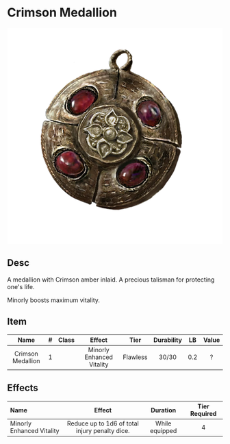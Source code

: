 # Crimson Medallion

![Copyrighted Image](CrimsonMedallion.png)

## Desc

A medallion with Crimson amber inlaid. A precious talisman for protecting one's life.

Minorly boosts maximum vitality.

## Item

|       Name       | # | Class |         Effect         |   Tier   | Durability | LB | Value |
| :---------------: | :-: | :---: | :---------------------: | :------: | :--------: | :-: | :---: |
| Crimson Medallion | 1 |      | Minorly Enhanced Vitality | Flawless |   30/30   | 0.2 |   ?   |

## Effects

| Name                      |                     Effect                     |    Duration    | Tier Required |
| :------------------------ | :--------------------------------------------: | :------------: | :-----------: |
| Minorly Enhanced Vitality | Reduce up to 1d6 of total injury penalty dice. | While equipped |       4       |
